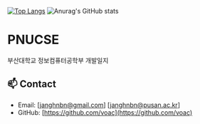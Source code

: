 [![Top Langs](https://github-readme-stats.vercel.app/api/top-langs/?username=voac)](https://github.com/anuraghazra/github-readme-stats)
![Anurag's GitHub stats](https://github-readme-stats.vercel.app/api?username=voac&hide=contribs,prs&show_icons=true&theme=graywhite)

# PNUCSE
부산대학교 정보컴퓨터공학부 개발일지

## 📫 Contact
- Email: [janghnbn@gmail.com]
         [janghnbn@pusan.ac.kr]
- GitHub: [https://github.com/voac](https://github.com/voac)
